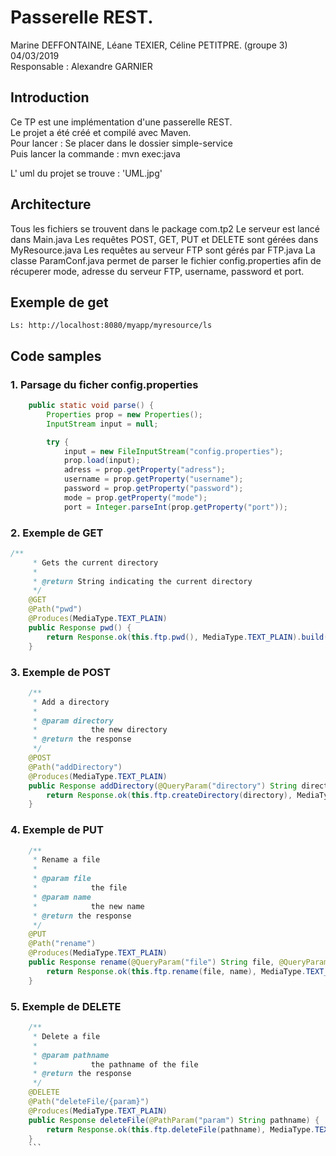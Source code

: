 # Passerelle REST.  
Marine DEFFONTAINE, Léane TEXIER, Céline PETITPRE. (groupe 3)  
04/03/2019  
Responsable : Alexandre GARNIER  

## Introduction

Ce TP est une implémentation d'une passerelle REST.  
Le projet a été créé et compilé avec Maven.  
Pour lancer : 
Se placer dans le dossier simple-service  
Puis lancer la commande : mvn exec:java  

L' uml du projet se trouve : 'UML.jpg'  

## Architecture

Tous les fichiers se trouvent dans le package com.tp2
Le serveur est lancé dans Main.java
Les requêtes POST, GET, PUT et DELETE sont gérées dans MyResource.java
Les requêtes au serveur FTP sont gérés par FTP.java
La classe ParamConf.java permet de parser le fichier config.properties afin de récuperer mode, adresse du serveur FTP, username, password et port.

## Exemple de get

	Ls: http://localhost:8080/myapp/myresource/ls

## Code samples

### 1. Parsage du ficher config.properties
```java
	public static void parse() {
		Properties prop = new Properties();
		InputStream input = null;

		try {
			input = new FileInputStream("config.properties");
			prop.load(input);
			adress = prop.getProperty("adress");
			username = prop.getProperty("username");
			password = prop.getProperty("password");
			mode = prop.getProperty("mode");
			port = Integer.parseInt(prop.getProperty("port"));
```
### 2. Exemple de GET
```java
/**
	 * Gets the current directory
	 * 
	 * @return String indicating the current directory
	 */
	@GET
	@Path("pwd")
	@Produces(MediaType.TEXT_PLAIN)
	public Response pwd() {
		return Response.ok(this.ftp.pwd(), MediaType.TEXT_PLAIN).build();
	}
```
### 3. Exemple de POST
```java
	/**
	 * Add a directory
	 * 
	 * @param directory
	 *            the new directory
	 * @return the response
	 */
	@POST
	@Path("addDirectory")
	@Produces(MediaType.TEXT_PLAIN)
	public Response addDirectory(@QueryParam("directory") String directory) {
		return Response.ok(this.ftp.createDirectory(directory), MediaType.TEXT_PLAIN).build();
	}
```

### 4. Exemple de PUT

```java
	/**
	 * Rename a file
	 * 
	 * @param file
	 *            the file
	 * @param name
	 *            the new name
	 * @return the response
	 */
	@PUT
	@Path("rename")
	@Produces(MediaType.TEXT_PLAIN)
	public Response rename(@QueryParam("file") String file, @QueryParam("name") String name) {
		return Response.ok(this.ftp.rename(file, name), MediaType.TEXT_PLAIN).build();
	}
```

### 5. Exemple de DELETE

```java
	/**
	 * Delete a file
	 * 
	 * @param pathname
	 *            the pathname of the file
	 * @return the response
	 */
	@DELETE
	@Path("deleteFile/{param}")
	@Produces(MediaType.TEXT_PLAIN)
	public Response deleteFile(@PathParam("param") String pathname) {
		return Response.ok(this.ftp.deleteFile(pathname), MediaType.TEXT_PLAIN).build();
	}
    ```